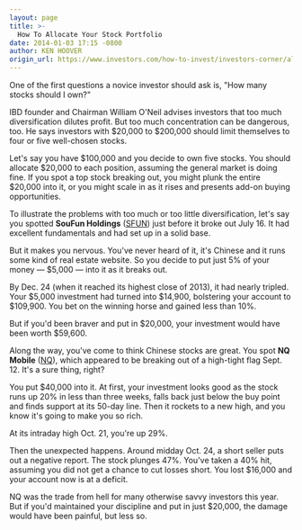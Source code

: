 ```yaml
---
layout: page
title: >-
  How To Allocate Your Stock Portfolio
date: 2014-01-03 17:15 -0800
author: KEN HOOVER
origin_url: https://www.investors.com/how-to-invest/investors-corner/allocate-portfolio-evenly
---
```





One of the first questions a novice investor should ask is, "How many stocks should I own?"


IBD founder and Chairman William O'Neil advises investors that too much diversification dilutes profit. But too much concentration can be dangerous, too. He says investors with \$20,000 to \$200,000 should limit themselves to four or five well-chosen stocks.


Let's say you have \$100,000 and you decide to own five stocks. You should allocate \$20,000 to each position, assuming the general market is doing fine. If you spot a top stock breaking out, you might plunk the entire \$20,000 into it, or you might scale in as it rises and presents add-on buying opportunities.


To illustrate the problems with too much or too little diversification, let's say you spotted **SouFun Holdings** ([SFUN](https://research.investors.com/quote.aspx?symbol=SFUN)) just before it broke out July 16. It had excellent fundamentals and had set up in a solid base.


But it makes you nervous. You've never heard of it, it's Chinese and it runs some kind of real estate website. So you decide to put just 5% of your money — \$5,000 — into it as it breaks out.


By Dec. 24 (when it reached its highest close of 2013), it had nearly tripled. Your \$5,000 investment had turned into \$14,900, bolstering your account to \$109,900. You bet on the winning horse and gained less than 10%.


But if you'd been braver and put in \$20,000, your investment would have been worth \$59,600.


Along the way, you've come to think Chinese stocks are great. You spot **NQ Mobile** ([NQ](https://research.investors.com/quote.aspx?symbol=NQ)), which appeared to be breaking out of a high-tight flag Sept. 12. It's a sure thing, right?


You put \$40,000 into it. At first, your investment looks good as the stock runs up 20% in less than three weeks, falls back just below the buy point and finds support at its 50-day line. Then it rockets to a new high, and you know it's going to make you so rich.


At its intraday high Oct. 21, you're up 29%.


Then the unexpected happens. Around midday Oct. 24, a short seller puts out a negative report. The stock plunges 47%. You've taken a 40% hit, assuming you did not get a chance to cut losses short. You lost \$16,000 and your account now is at a deficit.


NQ was the trade from hell for many otherwise savvy investors this year. But if you'd maintained your discipline and put in just \$20,000, the damage would have been painful, but less so.




